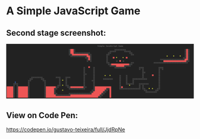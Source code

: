 # A Simple JavaScript Game

## Second stage screenshot:
![Second stage screenshot](captura-de-tela.png)

## View on Code Pen:
https://codepen.io/gustavo-teixeira/full/JjdRpNe
